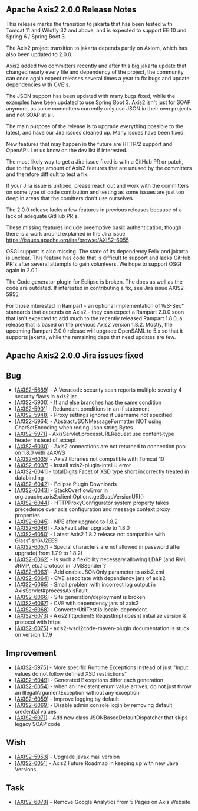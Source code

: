 Apache Axis2 2.0.0 Release Notes
--------------------------------

This release marks the transition to jakarta that has been tested with Tomcat 11
and Wildfly 32 and above, and is expected to support EE 10 and Spring 6 / Spring Boot 3.

The Axis2 project transition to jakarta depends partly on Axiom, which has also been updated to 2.0.0.

Axis2 added two committers recently and after this big jakarta update that changed nearly every file and dependency of the project, the community can once again expect releases several times a year to fix bugs and update dependencies with CVE's.

The JSON support has been updated with many bugs fixed, while the examples have
been updated to use Spring Boot 3. Axis2 isn't just for SOAP anymore, as some committers currently only use JSON in their own projects and not SOAP at all.

The main purpose of the release is to upgrade everything possible to the latest,
and have our Jira issues cleaned up. Many issues have been fixed. 

New features that may happen in the future are HTTP/2 support and OpenAPI. Let us
know on the dev list if interested.

The most likely way to get a Jira issue fixed is with a GitHub PR or patch, due to 
the large amount of Axis2 features that are unused by the committers and therefore
difficult to test a fix.

If your Jira issue is unfixed, please reach out and work with the committers on
some type of code contibution and testing as some issues are just too deep in areas that the comitters don't use ourselves.

The 2.0.0 release lacks a few features in previous releases because of a lack of 
adequate GitHub PR's.

These missing features include preemptive basic authentication, though there is a work around explained in the Jira issue https://issues.apache.org/jira/browse/AXIS2-6055 .

OSGI support is also missing. The state of its dependency Felix and jakarta is unclear. This feature has code that is difficult to support and lacks GitHub PR's after several attempts to gain volunteers. We hope to support OSGI again in 2.0.1.

The Code generator plugin for Eclipse is broken. The docs as well as the code are outdated. If interested in contributing a fix, see Jira issue AXIS2-5955.

For those interested in Rampart - an optional implementation of WS-Sec* standards that depends on Axis2 - they can expect a Rampart 2.0.0 soon that isn't expected to add much to the recently released Rampart 1.8.0, a release that is based on the previous Axis2 version 1.8.2. Mostly, the upcoming Rampart 2.0.0 release will upgrade OpenSAML to 5.x so that it supports jakarta, while the remaining deps that need updates are few.

Apache Axis2 2.0.0 Jira issues fixed
------------------------------------
                
<h2>        Bug
</h2>
<ul>
<li>[<a href='https://issues.apache.org/jira/browse/AXIS2-5689'>AXIS2-5689</a>] -         A Veracode security scan reports multiple severity 4 security flaws in axis2.jar
</li>
<li>[<a href='https://issues.apache.org/jira/browse/AXIS2-5900'>AXIS2-5900</a>] -         If and else branches has the same condition
</li>
<li>[<a href='https://issues.apache.org/jira/browse/AXIS2-5901'>AXIS2-5901</a>] -         Redundant conditions in an if statement
</li>
<li>[<a href='https://issues.apache.org/jira/browse/AXIS2-5948'>AXIS2-5948</a>] -         Proxy settings ignored if username not specified
</li>
<li>[<a href='https://issues.apache.org/jira/browse/AXIS2-5964'>AXIS2-5964</a>] -         AbstractJSONMessageFormatter NOT using CharSetEncoding when reding Json string Bytes
</li>
<li>[<a href='https://issues.apache.org/jira/browse/AXIS2-5971'>AXIS2-5971</a>] -         AxisServlet.processURLRequest use content-type header instead of accept
</li>
<li>[<a href='https://issues.apache.org/jira/browse/AXIS2-6030'>AXIS2-6030</a>] -         Axis2 connections are not returned to connection pool on 1.8.0 with JAXWS
</li>
<li>[<a href='https://issues.apache.org/jira/browse/AXIS2-6035'>AXIS2-6035</a>] -         Axis2 libraries not compatible with Tomcat 10
</li>
<li>[<a href='https://issues.apache.org/jira/browse/AXIS2-6037'>AXIS2-6037</a>] -         Install axis2-plugin-intelliJ error
</li>
<li>[<a href='https://issues.apache.org/jira/browse/AXIS2-6041'>AXIS2-6041</a>] -         totalDigits Facet of XSD type short incorrectly treated in databinding
</li>
<li>[<a href='https://issues.apache.org/jira/browse/AXIS2-6042'>AXIS2-6042</a>] -         Eclipse Plugin Downloads
</li>
<li>[<a href='https://issues.apache.org/jira/browse/AXIS2-6043'>AXIS2-6043</a>] -         StackOverflowError in  org.apache.axis2.client.Options.getSoapVersionURI()
</li>
<li>[<a href='https://issues.apache.org/jira/browse/AXIS2-6044'>AXIS2-6044</a>] -         HTTPProxyConfigurator system property takes precedence over axis configuration and message context proxy properties
</li>
<li>[<a href='https://issues.apache.org/jira/browse/AXIS2-6045'>AXIS2-6045</a>] -         NPE after upgrade to 1.8.2
</li>
<li>[<a href='https://issues.apache.org/jira/browse/AXIS2-6046'>AXIS2-6046</a>] -         AxisFault after upgrade to 1.8.0
</li>
<li>[<a href='https://issues.apache.org/jira/browse/AXIS2-6050'>AXIS2-6050</a>] -         Latest Axis2 1.8.2 release not compatible with Glassfish6/J2EE9
</li>
<li>[<a href='https://issues.apache.org/jira/browse/AXIS2-6057'>AXIS2-6057</a>] -         Special characters are not allowed in password after upgrade( from 1.7.9 to 1.8.2)
</li>
<li>[<a href='https://issues.apache.org/jira/browse/AXIS2-6062'>AXIS2-6062</a>] -         Is such a flexibility necessary allowing LDAP (and RMI, JRMP, etc.) protocol in `JMSSender`?
</li>
<li>[<a href='https://issues.apache.org/jira/browse/AXIS2-6063'>AXIS2-6063</a>] -         Add enableJSONOnly parameter to axis2.xml
</li>
<li>[<a href='https://issues.apache.org/jira/browse/AXIS2-6064'>AXIS2-6064</a>] -         CVE associtate with dependency jars of axis2
</li>
<li>[<a href='https://issues.apache.org/jira/browse/AXIS2-6065'>AXIS2-6065</a>] -         Small problem with incorrect log output in AxisServlet#processAxisFault
</li>
<li>[<a href='https://issues.apache.org/jira/browse/AXIS2-6066'>AXIS2-6066</a>] -         Site generation/deployment is broken
</li>
<li>[<a href='https://issues.apache.org/jira/browse/AXIS2-6067'>AXIS2-6067</a>] -         CVE with dependency jars of axis2
</li>
<li>[<a href='https://issues.apache.org/jira/browse/AXIS2-6068'>AXIS2-6068</a>] -         ConverterUtilTest is locale-dependent
</li>
<li>[<a href='https://issues.apache.org/jira/browse/AXIS2-6073'>AXIS2-6073</a>] -         Axis2 httpclient5 RequstImpl doesnt initialize version &amp; protocol with https
</li>
<li>[<a href='https://issues.apache.org/jira/browse/AXIS2-6075'>AXIS2-6075</a>] -         axis2-wsdl2code-maven-plugin documentation is stuck on version 1.7.9
</li>
</ul>
                
<h2>        Improvement
</h2>
<ul>
<li>[<a href='https://issues.apache.org/jira/browse/AXIS2-5975'>AXIS2-5975</a>] -         More specific Runtime Exceptions instead of just &quot;Input values do not follow defined XSD restrictions&quot;
</li>
<li>[<a href='https://issues.apache.org/jira/browse/AXIS2-6049'>AXIS2-6049</a>] -         Generated Exceptions differ each generation
</li>
<li>[<a href='https://issues.apache.org/jira/browse/AXIS2-6054'>AXIS2-6054</a>] -         when an inexistent enum value arrives, do not just throw an IllegalArgumentException without any exception
</li>
<li>[<a href='https://issues.apache.org/jira/browse/AXIS2-6059'>AXIS2-6059</a>] -         Improve logging by default
</li>
<li>[<a href='https://issues.apache.org/jira/browse/AXIS2-6069'>AXIS2-6069</a>] -         Disable admin console login by removing default credential values
</li>
<li>[<a href='https://issues.apache.org/jira/browse/AXIS2-6071'>AXIS2-6071</a>] -         Add new class JSONBasedDefaultDispatcher that skips legacy SOAP code 
</li>
</ul>
        
<h2>        Wish
</h2>
<ul>
<li>[<a href='https://issues.apache.org/jira/browse/AXIS2-5953'>AXIS2-5953</a>] -         Upgrade  javax.mail version
</li>
<li>[<a href='https://issues.apache.org/jira/browse/AXIS2-6051'>AXIS2-6051</a>] -         Axis2 Future Roadmap in keeping up with new Java Versions
</li>
</ul>
    
<h2>        Task
</h2>
<ul>
<li>[<a href='https://issues.apache.org/jira/browse/AXIS2-6078'>AXIS2-6078</a>] -         Remove Google Analytics from 5 Pages on Axis Website
</li>
</ul>
